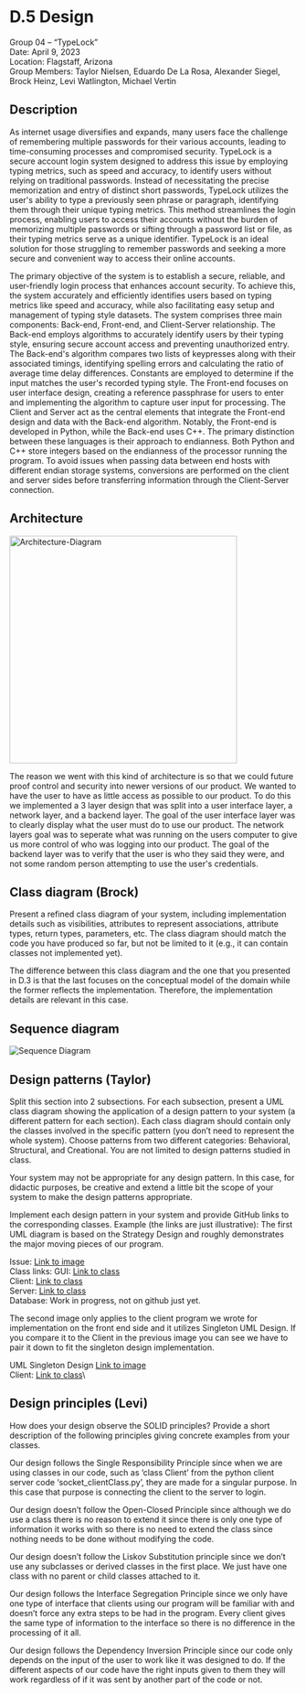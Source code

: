 # D.5 Design

Group 04 – “TypeLock”\
Date: April 9, 2023\
Location: Flagstaff, Arizona\
Group Members: Taylor Nielsen, Eduardo De La Rosa, Alexander Siegel, Brock Heinz, Levi Watlington, Michael Vertin

## Description

As internet usage diversifies and expands, many users face the challenge of remembering multiple passwords for their various accounts, leading to time-consuming processes and compromised security. TypeLock is a secure account login system designed to address this issue by employing typing metrics, such as speed and accuracy, to identify users without relying on traditional passwords. Instead of necessitating the precise memorization and entry of distinct short passwords, TypeLock utilizes the user's ability to type a previously seen phrase or paragraph, identifying them through their unique typing metrics. This method streamlines the login process, enabling users to access their accounts without the burden of memorizing multiple passwords or sifting through a password list or file, as their typing metrics serve as a unique identifier. TypeLock is an ideal solution for those struggling to remember passwords and seeking a more secure and convenient way to access their online accounts.

The primary objective of the system is to establish a secure, reliable, and user-friendly login process that enhances account security. To achieve this, the system accurately and efficiently identifies users based on typing metrics like speed and accuracy, while also facilitating easy setup and management of typing style datasets. The system comprises three main components: Back-end, Front-end, and Client-Server relationship. The Back-end employs algorithms to accurately identify users by their typing style, ensuring secure account access and preventing unauthorized entry. The Back-end's algorithm compares two lists of keypresses along with their associated timings, identifying spelling errors and calculating the ratio of average time delay differences. Constants are employed to determine if the input matches the user's recorded typing style. The Front-end focuses on user interface design, creating a reference passphrase for users to enter and implementing the algorithm to capture user input for processing. The Client and Server act as the central elements that integrate the Front-end design and data with the Back-end algorithm. Notably, the Front-end is developed in Python, while the Back-end uses C++. The primary distinction between these languages is their approach to endianness. Both Python and C++ store integers based on the endianness of the processor running the program. To avoid issues when passing data between end hosts with different endian storage systems, conversions are performed on the client and server sides before transferring information through the Client-Server connection.

## Architecture 

<img width="398" alt="Architecture-Diagram" src="https://user-images.githubusercontent.com/102486288/230805695-e46d5352-9ff0-4ce6-9e58-f0aa20644ca1.png">

The reason we went with this kind of architecture is so that we could future proof control and security into newer versions of our product. We wanted to have the user to have as little access as possible to our product. To do this we implemented a 3 layer design that was split into a user interface layer, a network layer, and a backend layer. The goal of the user interface layer was to clearly display what the user must do to use our product. The network layers goal was to seperate what was running on the users computer to give us more control of who was logging into our product. The goal of the backend layer was to verify that the user is who they said they were, and not some random person attempting to use the user's credentials. 


## Class diagram (Brock)

Present a refined class diagram of your system, including implementation details such as visibilities, attributes to represent associations, attribute types, return types, parameters, etc. The class diagram should match the code you have produced so far, but not be limited to it (e.g., it can contain classes not implemented yet).

The difference between this class diagram and the one that you presented in D.3 is that the last focuses on the conceptual model of the domain while the former reflects the implementation. Therefore, the implementation details are relevant in this case.

## Sequence diagram

![Sequence Diagram](https://cdn.discordapp.com/attachments/856622349516144665/1094706096297480302/CS386_GroupProject_SequenceDiagram.png)

## Design patterns (Taylor)

Split this section into 2 subsections. For each subsection, present a UML class diagram showing the application of a design pattern to your system (a different pattern for each section). Each class diagram should contain only the classes involved in the specific pattern (you don’t need to represent the whole system). Choose patterns from two different categories: Behavioral, Structural, and Creational. You are not limited to design patterns studied in class.

Your system may not be appropriate for any design pattern. In this case, for didactic purposes, be creative and extend a little bit the scope of your system to make the design patterns appropriate.

Implement each design pattern in your system and provide GitHub links to the corresponding classes. Example (the links are just illustrative):
The first UML diagram is based on the Strategy Design and roughly demonstrates the major moving pieces of our program.

Issue: [Link to image](https://github.com/Gus-Siegel/ProjectPassword/blob/main/Deliverables/Submitted/UMLStrategyDesign.png)\
Class links:
GUI: [Link to class](https://github.com/Gus-Siegel/ProjectPassword/blob/main/Minimum_Viable_Product/FrontEndwClient/gui_v3.0.py)\
Client: [Link to class](https://github.com/Gus-Siegel/ProjectPassword/blob/main/Minimum_Viable_Product/FrontEndwClient/socket_clientV3.py)\
Server: [Link to class](https://github.com/Gus-Siegel/ProjectPassword/blob/main/Client_Server/C%2B%2BServer/Server.cpp)\
Database: Work in progress, not on github just yet.

The second image only applies to the client program we wrote for implementation on the front end side and it utilizes Singleton UML Design. If you compare it to the Client in the previous image you can see we have to pair it down to fit the singleton design implementation.

UML Singleton Design [Link to image](https://github.com/Gus-Siegel/ProjectPassword/blob/main/Deliverables/Submitted/UMLSingletonClient.png)\
Client: [Link to class](https://github.com/Gus-Siegel/ProjectPassword/blob/main/Minimum_Viable_Product/FrontEndwClient/socket_clientV3.py)\

## Design principles (Levi)

How does your design observe the SOLID principles? Provide a short description of the following principles giving concrete examples from your classes.

Our design follows the Single Responsibility Principle since when we are using classes in our code, such as ‘class Client’ from the python client server code ‘socket_clientClass.py’, they are made for a singular purpose. In this case that purpose is connecting the client to the server to login.

Our design doesn’t follow the Open-Closed Principle since although we do use a class there is no reason to extend it since there is only one type of information it works with so there is no need to extend the class since nothing needs to be done without modifying the code.

Our design doesn’t follow the Liskov Substitution principle since we don’t use any subclasses or derived classes in the first place. We just have one class with no parent or child classes attached to it.

Our design follows the Interface Segregation Principle since we only have one type of interface that clients using our program will be familiar with and doesn’t force any extra steps to be had in the program. Every client gives the same type of information to the interface so there is no difference in the processing of it all.

Our design follows the Dependency Inversion Principle since our code only depends on the input of the user to work like it was designed to do. If the different aspects of our code have the right inputs given to them they will work regardless of if it was sent by another part of the code or not.
